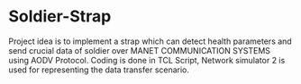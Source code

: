 # Soldier-Strap
Project idea is to implement a strap which can detect health parameters and send crucial data of soldier over MANET COMMUNICATION SYSTEMS using AODV Protocol. Coding is done in TCL Script, Network simulator 2 is used for representing the data transfer scenario.
